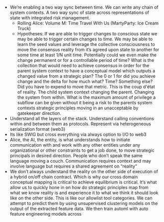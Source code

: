 - We’re enabling a two way sync between time. We can write any chain of system contexts. A two way sync of state across representations of state with integrated risk management.
  - Rolling Alice: Volume M: Time Travel With Us (MartyParty: Ice Cream Truck)
  - Hypotheses: If we are able to trigger changes to conscious state we may be able to trigger certain changes to time. We may be able to learn the seed values and leverage the collective consciousness to move the consensus reality from it’s agreed upon state to another for some time at least 1/N unit time. Potentially could we even make the change permanent or for a controllable period of time? What is the collection that would need to achieve consensus in order for the parent system context to have a conceptual model which outputs a changed value from a strategic plan? The 0 or 1 for did you achieve change and the delta for how much what? Time? Something else? Did you have to expend to move that metric. This is the coup d'état of reality. The child system context changing the parent. Changing the system from within. What is the maximum amount of privilege a subflow can be given without it being a risk to the parents system contexts strategic principles moving in an unacceptable by gatekeeper direction.
- Understand all the layers of the stack. Understand calling conventions within and between them as protocols. Represent via heterogeneous serialization format (web3)
- Its like SWIG but cross everything via always option to I/O to web3
- Alice, the AI, the entity, is what understands how to initiate communication with and work with any other entities under any organizational or other constraints to get a job done, to move strategic principals in desired direction. People who don’t speak the same language moving a couch. Communication requires context and may involve language but requires a shared agreement on “reality”
- We don’t always understand the reality on the other side of execution of a hybrid on/off chain contract. Which is why our cross domain conceptual mapping is critical to achieve equilibrium is critical. It’s what allow us to quickly hone in on how do strategic principles map from what we know reality is and experience it to what we think it should look like on the other side. This is like our allowlist tool categories. We can attempt to predict them by using unsupervised clustering models on the output of the extracted feature data. We then train automl with auto feature engineering models across